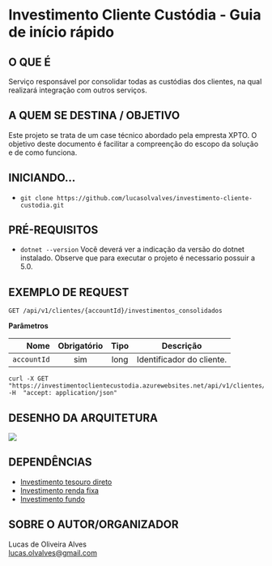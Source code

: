 # Investimento Cliente Custódia - Guia de início rápido

## O QUE É
Serviço responsável por consolidar todas as custódias dos clientes, na qual realizará integração com outros serviços.

## A QUEM SE DESTINA / OBJETIVO
Este projeto se trata de um case técnico abordado pela empresta XPTO. 
O objetivo deste documento é facilitar a compreenção do escopo da solução e de como funciona.

## INICIANDO...
- `git clone https://github.com/lucasolvalves/investimento-cliente-custodia.git`

## PRÉ-REQUISITOS
- `dotnet --version`
Você deverá ver a indicação da versão do dotnet instalado.
Observe que para executar o projeto é necessario possuir a 5.0.

## EXEMPLO DE REQUEST

`GET /api/v1/clientes/{accountId}/investimentos_consolidados`

**Parâmetros**

|          Nome | Obrigatório |  Tipo   | Descrição                                                                                                                                                           |
| -------------:|:--------:|:-------:| --------------------------------------------------------------------------------------------------------------------------------------------------------------------- |
|     `accountId` | sim | long  | Identificador do cliente.

    curl -X GET "https://investimentoclientecustodia.azurewebsites.net/api/v1/clientes/123456/investimentos_consolidados" -H  "accept: application/json"

## DESENHO DA ARQUITETURA
![](https://raw.githubusercontent.com/lucasolvalves/investimento-cliente-custodia/main/design_investimento_cliente_cust%C3%B3dia.png)

## DEPENDÊNCIAS

* [Investimento tesouro direto](https://github.com/lucasolvalves/investimento-tesourodireto)<br>
* [Investimento renda fixa](https://github.com/lucasolvalves/investimento-rendafixa)<br>
* [Investimento fundo](https://github.com/lucasolvalves/investimento-fundo)

## SOBRE O AUTOR/ORGANIZADOR
Lucas de Oliveira Alves<br>
lucas.olvalves@gmail.com
